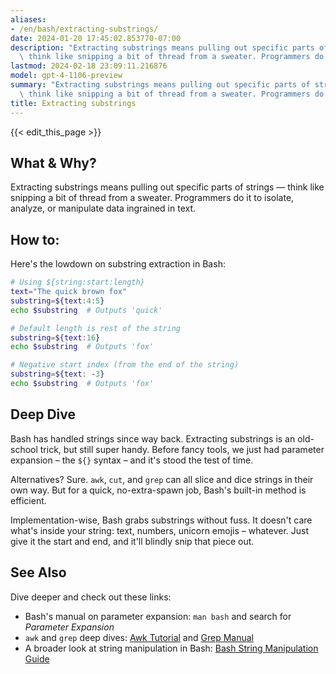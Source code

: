 ```yaml
---
aliases:
- /en/bash/extracting-substrings/
date: 2024-01-20 17:45:02.853770-07:00
description: "Extracting substrings means pulling out specific parts of strings \u2014\
  \ think like snipping a bit of thread from a sweater. Programmers do it to isolate,\u2026"
lastmod: 2024-02-18 23:09:11.216876
model: gpt-4-1106-preview
summary: "Extracting substrings means pulling out specific parts of strings \u2014\
  \ think like snipping a bit of thread from a sweater. Programmers do it to isolate,\u2026"
title: Extracting substrings
---
```


{{< edit_this_page >}}

## What & Why?

Extracting substrings means pulling out specific parts of strings — think like snipping a bit of thread from a sweater. Programmers do it to isolate, analyze, or manipulate data ingrained in text.

## How to:

Here's the lowdown on substring extraction in Bash:

```Bash
# Using ${string:start:length}
text="The quick brown fox"
substring=${text:4:5}
echo $substring  # Outputs 'quick'

# Default length is rest of the string
substring=${text:16}
echo $substring  # Outputs 'fox'

# Negative start index (from the end of the string)
substring=${text: -3}
echo $substring  # Outputs 'fox'
```

## Deep Dive

Bash has handled strings since way back. Extracting substrings is an old-school trick, but still super handy. Before fancy tools, we just had parameter expansion – the `${}` syntax – and it's stood the test of time.

Alternatives? Sure. `awk`, `cut`, and `grep` can all slice and dice strings in their own way. But for a quick, no-extra-spawn job, Bash's built-in method is efficient.

Implementation-wise, Bash grabs substrings without fuss. It doesn't care what's inside your string: text, numbers, unicorn emojis – whatever. Just give it the start and end, and it'll blindly snip that piece out.

## See Also

Dive deeper and check out these links:

- Bash's manual on parameter expansion: `man bash` and search for *Parameter Expansion*
- `awk` and `grep` deep dives: [Awk Tutorial](https://www.gnu.org/software/gawk/manual/) and [Grep Manual](https://www.gnu.org/software/grep/manual/grep.html)
- A broader look at string manipulation in Bash: [Bash String Manipulation Guide](https://www.tldp.org/LDP/abs/html/string-manipulation.html)
